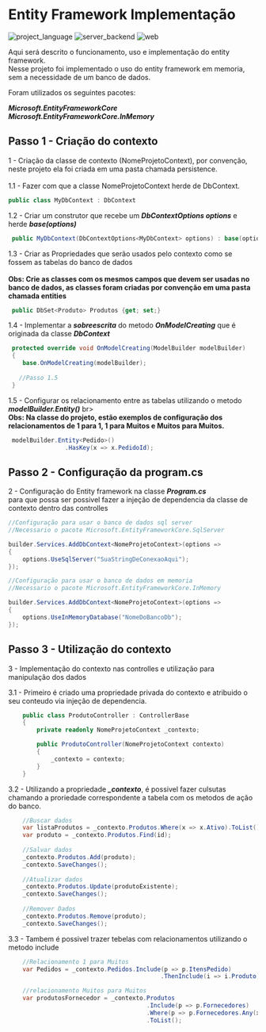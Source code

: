 # Entity Framework ImpIementação

![project_language](https://img.shields.io/badge/language-C%23-green)
![server_backend](https://img.shields.io/badge/backend%2Fserver-.NET%207-blue)
![web](https://img.shields.io/badge/web-API-blueviolet)

Aqui será descrito o funcionamento, uso e implementação do entity framework. <br>
Nesse projeto foi implementado o uso do entity framework em memoria, sem a necessidade de um banco de dados. <br>

Foram utilizados os seguintes pacotes: <br>

<b><i>Microsoft.EntityFrameworkCore</i></b><br>
<b><i>Microsoft.EntityFrameworkCore.InMemory</i></b><br>

## Passo 1 - Criação do contexto

1 - Criação da classe de contexto (NomeProjetoContext), por convenção, neste projeto ela foi criada em uma pasta chamada persistence. <br><br>
1.1 - Fazer com que a classe NomeProjetoContext herde de DbContext. <br>

```C#
public class MyDbContext : DbContext
```

1.2 - Criar um construtor que recebe um <i><b>DbContextOptions<MyDbContext> options</b></i> e herde <i><b>base(options)</b></i> <br>

```C#
 public MyDbContext(DbContextOptions<MyDbContext> options) : base(options) { }
```

1.3 - Criar as Propriedades que serão usados pelo contexto como se fossem as tabelas do banco de dados <br><br>
<b>Obs: Crie as classes com os mesmos campos que devem ser usadas no banco de dados, as classes foram criadas por convenção em uma pasta chamada entities</b>

```C#
 public DbSet<Produto> Produtos {get; set;}
```

1.4 - Implementar a <i><b>sobreescrita</b></i> do metodo <i><b>OnModelCreating</b></i> que é originada da classe <i><b>DbContext</b></i> 

```C#
 protected override void OnModelCreating(ModelBuilder modelBuilder) 
 {
    base.OnModelCreating(modelBuilder);
 
   //Passo 1.5
 }
```

1.5 - Configurar os relacionamento entre as tabelas utilizando o metodo <i><b>modelBuilder.Entity<Classe>()</b></i> br><br>
<b>Obs: Na classe do projeto, estão exemplos de configuração dos relacionamentos de 1 para 1, 1 para Muitos e Muitos para Muitos.</b>

```C#
 modelBuilder.Entity<Pedido>()
                .HasKey(x => x.PedidoId);
```

## Passo 2 - Configuração da program.cs

2 - Configuração do Entity framework na classe <b><i>Program.cs</i></b><br> para que possa ser possivel fazer a injeção de dependencia da classe de contexto dentro das controlles

```C#
//Configuração para usar o banco de dados sql server
//Necessario o pacote Microsoft.EntityFrameworkCore.SqlServer

builder.Services.AddDbContext<NomeProjetoContext>(options =>
{
    options.UseSqlServer("SuaStringDeConexaoAqui");
});

//Configuração para usar o banco de dados em memoria
//Necessario o pacote Microsoft.EntityFrameworkCore.InMemory

builder.Services.AddDbContext<NomeProjetoContext>(options =>
{
    options.UseInMemoryDatabase("NomeDoBancoDb");
});
```

## Passo 3 - Utilização do contexto

3 - Implementação do contexto nas controlles e utilização para manipulação dos dados

3.1 - Primeiro é criado uma propriedade privada do contexto e atribuido o seu conteudo via injeção de dependencia.

```C#
    public class ProdutoController : ControllerBase
    {
        private readonly NomeProjetoContext _contexto;

        public ProdutoController(NomeProjetoContext contexto)
        {
            _contexto = contexto;
        }
    }
```

3.2 - Utilizando a propriedade <b><i>_contexto</b></i>, é possivel fazer culsutas chamando a proriedade correspondente a tabela com os metodos de ação do banco.

```C#
    //Buscar dados
    var listaProdutos = _contexto.Produtos.Where(x => x.Ativo).ToList();
    var produto = _contexto.Produtos.Find(id);
    
    //Salvar dados
    _contexto.Produtos.Add(produto);
    _contexto.SaveChanges();
            
    //Atualizar dados
    _contexto.Produtos.Update(produtoExistente);
    _contexto.SaveChanges();
    
    //Remover Dados
    _contexto.Produtos.Remove(produto);
    _contexto.SaveChanges();
```

3.3 - Tambem é possivel trazer tebelas com relacionamentos utilizando o metodo include

```C#
    //Relacionamento 1 para Muitos
    var Pedidos = _contexto.Pedidos.Include(p => p.ItensPedido)
                                           .ThenInclude(i => i.Produto).Where(x => x.Ativo).FirstOrDefault();

    //relacionamento Muitos para Muitos
    var produtosFornecedor = _contexto.Produtos
                                       .Include(p => p.Fornecedores)
                                       .Where(p => p.Fornecedores.Any(x => x.FornecedorId == fornecedorId && x.Ativo))
                                       .ToList();
```


